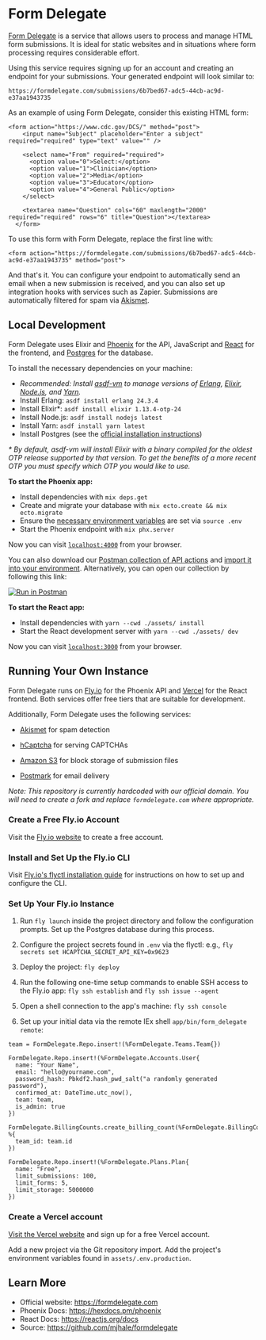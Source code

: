# Form Delegate

[Form Delegate](https://formdelegate.com) is a service that allows users to process and manage HTML form submissions.
It is ideal for static websites and in situations where form processing requires considerable
effort.

Using this service requires signing up for an account and creating an endpoint for your
submissions. Your generated endpoint will look similar to:

`https://formdelegate.com/submissions/6b7bed67-adc5-44cb-ac9d-e37aa1943735`

As an example of using Form Delegate, consider this existing HTML form:

```
<form action="https://www.cdc.gov/DCS/" method="post">
    <input name="Subject" placeholder="Enter a subject" required="required" type="text" value="" />

    <select name="From" required="required">
      <option value="0">Select:</option>
      <option value="1">Clinician</option>
      <option value="2">Media</option>
      <option value="3">Educator</option>
      <option value="4">General Public</option>
    </select>

    <textarea name="Question" cols="60" maxlength="2000" required="required" rows="6" title="Question"></textarea>
  </form>
```

To use this form with Form Delegate, replace the first line with:

```
<form action="https://formdelegate.com/submissions/6b7bed67-adc5-44cb-ac9d-e37aa1943735" method="post">
```

And that's it. You can configure your endpoint to automatically send an email when a new submission is
received, and you can also set up integration hooks with services such as Zapier. Submissions are
automatically filtered for spam via [Akismet](https://akismet.com/).

## Local Development

Form Delegate uses Elixir and [Phoenix](http://www.phoenixframework.org/) for the API, JavaScript and [React](https://reactjs.org/) for the frontend, and [Postgres](https://www.postgresql.org/) for the database.

To install the necessary dependencies on your machine:

- _Recommended: Install [asdf-vm](https://github.com/asdf-vm/asdf) to manage versions of [Erlang](https://github.com/asdf-vm/asdf-erlang), [Elixir](https://github.com/asdf-vm/asdf-elixir), [Node.js](https://github.com/asdf-vm/asdf-nodejs), and [Yarn](https://github.com/twuni/asdf-yarn)._
- Install Erlang: `asdf install erlang 24.3.4`
- Install Elixir\*: `asdf install elixir 1.13.4-otp-24`
- Install Node.js: `asdf install nodejs latest`
- Install Yarn: `asdf install yarn latest `
- Install Postgres (see the [official installation instructions](https://www.postgresql.org/download/))

_\* By default, asdf-vm will install Elixir with a binary compiled for the oldest OTP release supported
by that version. To get the benefits of a more recent OTP you must specify which OTP you would like to
use._

**To start the Phoenix app:**

- Install dependencies with `mix deps.get`
- Create and migrate your database with `mix ecto.create && mix ecto.migrate`
- Ensure the [necessary environment variables](./.sample.env) are set via `source .env`
- Start the Phoenix endpoint with `mix phx.server`

Now you can visit [`localhost:4000`](http://localhost:4000) from your browser.

You can also download
our [Postman collection of API actions](./.postman_collection.json) and [import it into your environment](https://learning.postman.com/docs/postman/collections/importing-and-exporting-data/#importing-data-into-postman). Alternatively, you can open our
collection by following this link:

[![Run in Postman](https://run.pstmn.io/button.svg)](https://app.getpostman.com/run-collection/e7b20dafc2a25c1f5d20)

**To start the React app:**

- Install dependencies with `yarn --cwd ./assets/ install`
- Start the React development server with `yarn --cwd ./assets/ dev`

Now you can visit [`localhost:3000`](http://localhost:3000) from your browser.

## Running Your Own Instance

Form Delegate runs on [Fly.io](https://fly.io/) for the Phoenix API and
[Vercel](https://vercel.com/) for the React frontend. Both services offer free tiers that are
suitable for development.

Additionally, Form Delegate uses the following services:

- [Akismet](https://akismet.com/) for spam detection

- [hCaptcha](https://www.hcaptcha.com/) for serving CAPTCHAs

- [Amazon S3](https://aws.amazon.com/s3/) for block storage of submission files

- [Postmark](https://postmarkapp.com/) for email delivery

_Note: This repository is currently hardcoded with our official domain. You will need to create a fork
and replace `formdelegate.com` where appropriate._

### Create a Free Fly.io Account

Visit the [Fly.io website](https://fly.io/docs/speedrun/) to create a free account.

### Install and Set Up the Fly.io CLI

Visit [Fly.io's flyctl installation guide](https://fly.io/docs/hands-on/install-flyctl/) for instructions on how to set up and configure the CLI.

### Set Up Your Fly.io Instance

1. Run `fly launch` inside the project directory and follow the configuration prompts. Set up the Postgres database during this process.

2. Configure the project secrets found in `.env` via the flyctl: e.g., `fly secrets set HCAPTCHA_SECRET_API_KEY=0x9623`

3. Deploy the project: `fly deploy`

4. Run the following one-time setup commands to enable SSH access to the Fly.io app: `fly ssh establish`
and `fly ssh issue --agent`

5. Open a shell connection to the app's machine: `fly ssh console`

6. Set up your initial data via the remote IEx shell `app/bin/form_delegate remote`:

```
team = FormDelegate.Repo.insert!(%FormDelegate.Teams.Team{})
```

```
FormDelegate.Repo.insert!(%FormDelegate.Accounts.User{
  name: "Your Name",
  email: "hello@yourname.com",
  password_hash: Pbkdf2.hash_pwd_salt("a randomly generated password"),
  confirmed_at: DateTime.utc_now(),
  team: team,
  is_admin: true
})
```

```
FormDelegate.BillingCounts.create_billing_count(%FormDelegate.BillingCounts.BillingCount{}, %{
  team_id: team.id
})
```

```
FormDelegate.Repo.insert!(%FormDelegate.Plans.Plan{
  name: "Free",
  limit_submissions: 100,
  limit_forms: 5,
  limit_storage: 5000000
})
```

### Create a Vercel account

[Visit the Vercel website](https://vercel.com/) and sign up for a free Vercel account.

Add a new project via the Git repository import. Add the project's environment variables found in `assets/.env.production`.

## Learn More

- Official website: https://formdelegate.com
- Phoenix Docs: https://hexdocs.pm/phoenix
- React Docs: https://reactjs.org/docs
- Source: https://github.com/mjhale/formdelegate
